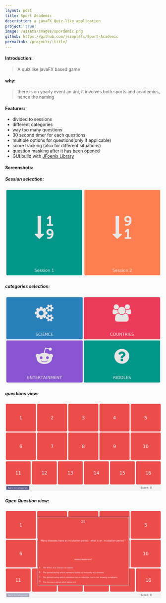 ```yaml
---
layout: post
title: Sport Academic
description: a javaFX Quiz-like application
project: true
image: /assets/images/spordemic.png
github: https://github.com/jsimplefx/Sport-Academic
permalink: /projects/:title/
---
```


#### Introduction:

> A quiz like javaFX based game

#### why:

> there is an yearly event an uni, it involves both sports and academics, hence the naming

#### Features:

- divided to sessions
- different categories
- way too many questions
- 30 second timer for each questions
- multiple options for questions(only if applicable)
- score tracking (also for different situations)
- question masking after it has been opened
- GUI build with [JFoenix Library](https://github.com/jfoenixadmin/JFoenix)

#### Screenshots:

##### Session selection:

<img src="https://raw.githubusercontent.com/jsimplefx/Sport-Academic/master/Screenshots/2019-05-04_15-35.png">

##### categories selection:

<img src="https://raw.githubusercontent.com/jsimplefx/Sport-Academic/master/Screenshots/2019-05-04_15-35_1.png">

##### questions view:

<img src="https://raw.githubusercontent.com/jsimplefx/Sport-Academic/master/Screenshots/2019-05-04_15-35_2.png">

##### Open Question view:

<img src="https://raw.githubusercontent.com/jsimplefx/Sport-Academic/master/Screenshots/2019-05-04_15-35_3.png">
